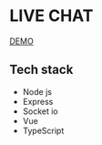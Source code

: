 # LIVE CHAT

[DEMO](https://aleksey-10.github.io/chat)

## Tech stack
- Node js
- Express
- Socket io
- Vue
- TypeScript
